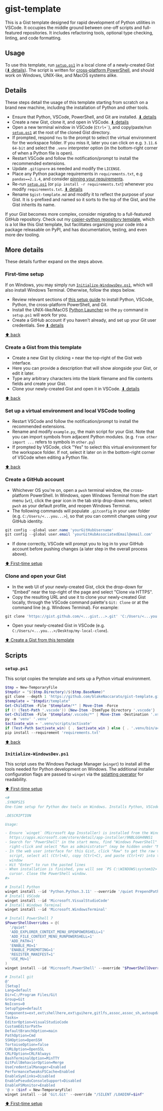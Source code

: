 # gist-template

This is a Gist template designed for rapid development of Python utilities in VSCode. It occupies the middle ground between one-off scripts and full-featured repositories. It includes refactoring tools, optional type checking, linting, and code formatting.

## Usage

To use this template, run [`setup.ps1`](#setupps1) in a local clone of a newly-created Gist ([⬇ details](#details)). The script is written for [cross-platform PowerShell](https://learn.microsoft.com/en-us/powershell/scripting/install/installing-powershell), and should work on Windows, UNIX-like, and MacOS systems alike.

## Details

These steps detail the usage of this template starting from scratch on a brand new machine, including the installation of Python and other tools.

- Ensure that Python, VSCode, PowerShell, and Git are installed. [⬇ details](#first-time-setup)
- Create a new Gist, clone it, and open in VSCode. [⬇ details](#create-a-gist-from-this-template)
- Open a new terminal window in VSCode (`` Ctrl+` ``), and copy/paste/run [`setup.ps1`](template/setup.ps1) at the root of the cloned Gist directory.
- If prompted, respond `Yes` to the prompt to select the virtual environment for the workspace folder. If you miss it, later you can click on e.g. `3.11.6 64-bit` and select the `.venv` interpreter option (in the bottom-right corner of when a Python file is open).
- Restart VSCode and follow the notification/prompt to install the recommended extensions.
- Update `.gitignore` as needed and modify the `LICENSE`.
- Place any Python package requirements in `requirements.txt`, e.g `pandas==2.1.4`, and consider [pinning your requirements](https://pip.pypa.io/en/stable/topics/repeatable-installs/).
- Re-run [`setup.ps1`](#setupps1) (or `pip install -r requirements.txt`) whenever you modify `requirements.txt`. [⬇ details](#set-up-a-virtual-environment-and-local-vscode-tooling)
- Rename `$gist-template.md` and modify it to reflect the purpose of your Gist. It is `$`-prefixed and named so it sorts to the top of the Gist, and the Gist inherits its name.

If your Gist becomes more complex, consider migrating to a full-featured GitHub repository. Check out my [copier-python repository template](https://github.com/blakeNaccarato/copier-python), which is a lot like this Gist template, but facilitates organizing your code into a package releasable on PyPI, and has documentation, testing, and even more dev tooling.

## More details

These details further expand on the steps above.

### First-time setup

If on Windows, you may simply run [`Initialize-WindowsDev.ps1`](#initialize-windowsdevps1), which will also install Windows Terminal. Otherwise, follow the steps below.

- Review relevant sections of [this setup guide](https://blakenaccarato.github.io/copier-python/#one-time-setup) to install Python, VSCode, Python, the cross-platform PowerShell, and Git.
- Install the UNIX-like/MacOS [Python Launcher](https://python-launcher.app/) so the `py` command in `setup.ps1` will work for you.
- Create a GitHub account if you haven't already, and set up your Git user credentials. See [⬇ details](#create-a-github-account)

[⬆ back](#details)

### Create a Gist from this template

- Create a new Gist by clicking `+` near the top-right of the Gist web interface.
- Here you can provide a description that will show alongside your Gist, or edit it later.
- Type any arbitrary characters into the blank filename and file contents fields and create your Gist.
- Clone your newly-created Gist and open it in VSCode. [⬇ details](#clone-and-open-your-gist)

[⬆ back](#details)

### Set up a virtual environment and local VSCode tooling

- Restart VSCode and follow the notification/prompt to install the recommended extensions.
- Rename and modify `example.py`, the main script for your Gist. Note that you can import symbols from adjacent Python modules. (e.g. `from other import ...` refers to symbols in `other.py`)
- If prompted by VSCode, click "Yes" to select this virtual environment for the workspace folder. If not, select it later on in the bottom-right corner of VSCode when editing a Python file.

[⬆ back](#details)

### Create a GitHub account

- Whichever OS you're on, open a `pwsh` terminal window, the cross-platform PowerShell. In Windows, open Windows Terminal from the start menu (`wt`), click the gear icon in the tab strip drop-down menu, select `pwsh` as your default profile, and reopen Windows Terminal.
- The following commands will populate `.gitconfig` in your user folder (e.g. `C:/Users/<...you...>`), so that you can commit changes using your GitHub identity.

```PowerShell
git config --global user.name 'yourGitHubUsername'
git config --global user.email 'yourGitHubAssociatedEmail@email.com'
```

- If done correctly, VSCode will prompt you to log in to your GitHub account before pushing changes (a later step in the overall process above).

[⬆ First-time setup](#first-time-setup)

### Clone and open your Gist

- In the web UI of your newly-created Gist, click the drop-down for "Embed" near the top-right of the page and select "Clone via HTTPS".
- Copy the resulting URL and use it to clone your newly-created Gist locally, through the VSCode command palette's `Git: Clone` or at the command line (e.g. Windows Terminal). For example:

```PowerShell
git clone 'https://gist.github.com/<...gist...>.git' 'C:/Users/<...you...>/Desktop/my-local-clone'
```

- Open your newly-created Gist in VSCode (e.g. `C:/Users/<...you...>/Desktop/my-local-clone`).

[⬆ Create a Gist from this template](#create-a-gist-from-this-template)

## Scripts

### `setup.ps1`

This script copies the template and sets up a Python virtual environment.

```PowerShell
$tmp = New-TemporaryFile
$tmpdir = "$($tmp.Directory)/$($tmp.BaseName)"
git clone --depth 1 'https://github.com/blakeNaccarato/gist-template.git' $tmpdir
$template = "$tmpdir/template"
Get-ChildItem -File "$template/*" | Move-Item -Force
if (! (Test-Path '.vscode')) {New-Item -ItemType Directory '.vscode'}
Get-ChildItem -File "$template/.vscode/*" | Move-Item -Destination '.vscode' -Force
py -m 'venv' '.venv'
$activate_win = '.venv/scripts/activate'
if (Test-Path $activate_win) { . $activate_win } else { . '.venv/bin/activate' }
pip install --requirement 'requirements.txt'
```

[⬆ back](#details)

### `Initialize-WindowsDev.ps1`

This script uses the Windows Package Manager (`winget`) to install all the tools needed for Python development on Windows. The additional installer configuration flags are passed to `winget` via the [splatting operator](https://learn.microsoft.com/en-us/powershell/module/microsoft.powershell.core/about/about_splatting?view=powershell-7.4) for readability.

[⬆ First-time setup](#first-time-setup)

```PowerShell
<#
.SYNOPSIS
One-time setup for Python dev tools on Windows. Installs Python, VSCode, Windows Terminal, PowerShell, and Git.

.DESCRIPTION

Usage:

- Ensure `winget` (Microsoft App Insstaller) is installed from the Windows store or at
  https://apps.microsoft.com/store/detail/app-installer/9NBLGGH4NNS1
- Search for "PowerShell" in the start menu, find "Windows PowerShell" (not ISE),
  right-click and select "Run as administrator" (may be hidden under "More")
- In the web user interface for this Gist, click "Raw" to get the raw text of this
  script, select all (Ctrl+A), copy (Ctrl+C), and paste (Ctrl+V) into the PowerShell
  window
- Hit "Enter" to run the pasted lines
- When installation is finished, you will see `PS C:\WINDOWS\system32>` and a blinking
  cursor. Close the PowerShell window.
#>

# Install Python
winget install --id 'Python.Python.3.11' --override '/quiet PrependPath=0'
# Install VSCode
winget install --id 'Microsoft.VisualStudioCode'
# Install Windows Terminal
winget install --id 'Microsoft.WindowsTerminal'

# Install PowerShell 7
$PowerShellOverrides = @(
  '/quiet'
  'ADD_EXPLORER_CONTEXT_MENU_OPENPOWERSHELL=1'
  'ADD_FILE_CONTEXT_MENU_RUNPOWERSHELL=1'
  'ADD_PATH=1'
  'ENABLE_MU=1'
  'ENABLE_PSREMOTING=1'
  'REGISTER_MANIFEST=1'
  'USE_MU=1'
)
winget install --id 'Microsoft.PowerShell' --override "$PowerShellOverrides"

# Install git
@'
[Setup]
Lang=default
Dir=C:/Program Files/Git
Group=Git
NoIcons=0
SetupType=default
Components=ext,ext\shellhere,ext\guihere,gitlfs,assoc,assoc_sh,autoupdate,windowsterminal,scalar
Tasks=
EditorOption=VisualStudioCode
CustomEditorPath=
DefaultBranchOption=main
PathOption=Cmd
SSHOption=OpenSSH
TortoiseOption=false
CURLOption=OpenSSL
CRLFOption=CRLFAlways
BashTerminalOption=MinTTY
GitPullBehaviorOption=Merge
UseCredentialManager=Enabled
PerformanceTweaksFSCache=Enabled
EnableSymlinks=Disabled
EnablePseudoConsoleSupport=Disabled
EnableFSMonitor=Enabled
'@ > ($inf = New-TemporaryFile)
winget install --id 'Git.Git' --override "/SILENT /LOADINF=$inf"
```

[⬆ First-time setup](#first-time-setup)
